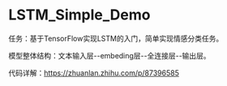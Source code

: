 # LSTM_Simple_Demo

任务：基于TensorFlow实现LSTM的入门，简单实现情感分类任务。

模型整体结构：文本输入层--embeding层--全连接层--输出层。

代码详解：https://zhuanlan.zhihu.com/p/87396585
